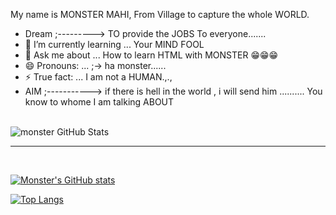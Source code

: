 My name is MONSTER MAHI, From Village to capture the whole WORLD.

- Dream ;---------> TO provide the JOBS To everyone.......
- 🌱 I’m currently learning ... Your MIND FOOL
- 💬 Ask me about ... How to learn HTML with MONSTER 😁😁😁
- 😄 Pronouns: ... ;-> ha monster......
- ⚡ True fact: ... I am not a HUMAN.,.,
- AIM ;-----------> if there is hell in the world , i will send him .......... You know to whome I am talking ABOUT


<br>

<img align="left" alt="monster GitHub Stats" src="https://github-readme-stats.vercel.app/api?username=monstermahi982&show_icons=true&hide_border=true&theme=flag-india&count_private=true&hide=stars,contribs" />
<br>

<hr>
<br />



[![Monster's GitHub stats](https://github-readme-stats.vercel.app/api?username=monstermahi982)](https://github.com/monstermahi982/github-readme-stats)



[![Top Langs](https://github-readme-stats.vercel.app/api/top-langs/?username=monstermahi982)](https://github.com/monstermahi982/github-readme-stats)

